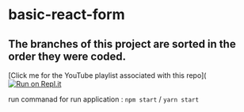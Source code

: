 # basic-react-form
## The branches of this project are sorted in the order they were coded.

[Click me for the YouTube playlist associated with this repo](
[![Run on Repl.it](https://repl.it/badge/github/rexcrush/basic-react-form)](https://repl.it/github/rexcrush/basic-react-form)

run commanad for run application : `npm start` / `yarn start`
